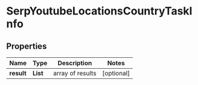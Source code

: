# SerpYoutubeLocationsCountryTaskInfo


## Properties

| Name | Type | Description | Notes |
|------------ | ------------- | ------------- | -------------|
**result** | **List<SerpYoutubeLocationsCountryResultInfo>** | array of results |[optional]|